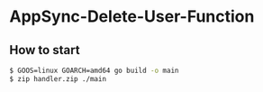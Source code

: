 # AppSync-Delete-User-Function

## How to start
```bash
$ GOOS=linux GOARCH=amd64 go build -o main
$ zip handler.zip ./main
```
